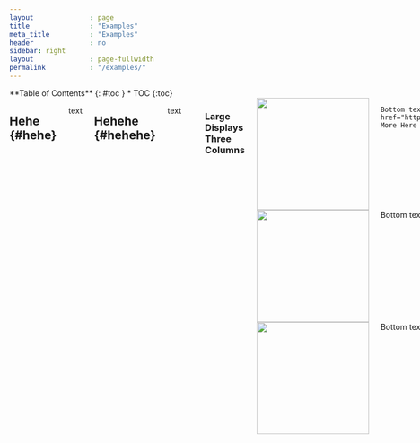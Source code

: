 ```yaml
---
layout              : page
title               : "Examples"
meta_title          : "Examples"
header              : no
sidebar: right
layout              : page-fullwidth
permalink           : "/examples/"
---
```

<div class="row">
<div class="medium-4 medium-push-8 columns" markdown="1">
<div class="panel radius" markdown="1">
**Table of Contents**
{: #toc }
*  TOC
{:toc}
</div>
</div><!-- /.medium-4.columns -->



<div class="medium-8 medium-pull-4 columns" markdown="1">

## Hehe  {#hehe}
text
  
## Hehehe  {#hehehe}
text  
  ```
  print('hello world');
  ```
  
  <div class="row">
    <div class="small-12 columns">
        <h3>Large Displays Three Columns</h3>
    </div><!-- /.small-12.columns -->
</div>



<div class="row">
  <div class="large-4 columns">
    <a href="https://stang126.github.io/CRI/"><img src="https://p.kindpng.com/picc/s/343-3433099_cinnamoroll-sleepy-kawaii-cute-sanrio-freetoedit-kawaii-sanrio.png" height="200"></a>
      
    Bottom text 1 <a href="https://stang126.github.io/CRI/">Learn More Here &#x27A1;</a>
  </div>
  <div class="large-4 columns">
      <img src="https://www.kindpng.com/picc/m/343-3433093_transparent-cinnamoroll-png-cartoon-png-download.png" height="200">
    Bottom text 2
  </div>
  <div class="large-4 columns">
      <img src="https://static.wikia.nocookie.net/umineko/images/c/cd/Hello_kitty_crew_%285%29.png/" height="200">
    Bottom text 3
  </div>
</div>
  
</div><!-- /.medium-8.columns -->
</div><!-- /.row -->

